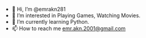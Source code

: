 - 👋 Hi, I’m @emrakn281
- 👀 I’m interested in Playing Games, Watching Movies.
- 🌱 I’m currently learning Python.
- 📫 How to reach me emr.akn.2001@gmail.com

<!---
emrakn281/emrakn281 is a ✨ special ✨ repository because its `README.md` (this file) appears on your GitHub profile.
You can click the Preview link to take a look at your changes.
--->
